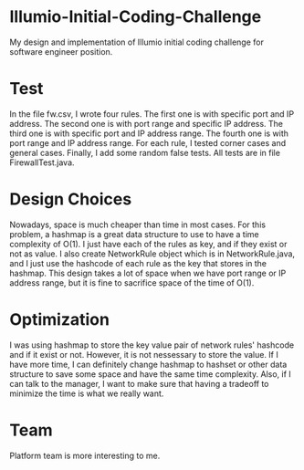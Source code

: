 # Illumio-Initial-Coding-Challenge
My design and implementation of Illumio initial coding challenge for software engineer position.

# Test
In the file fw.csv, I wrote four rules. The first one is with specific port and IP address. The second one is with port range
and specific IP address. The third one is with specific port and IP address range. The fourth one is with port range and IP 
address range. For each rule, I tested corner cases and general cases. Finally, I add some random false tests. All tests are in
file FirewallTest.java.

# Design Choices
Nowadays, space is much cheaper than time in most cases. For this problem, a hashmap is a great data structure to use to have a time complexity of O(1). I just have each of the rules as key, and if they exist or not as value. I also create NetworkRule object which is in NetworkRule.java, and I just use the hashcode of each rule as the key that stores in the hashmap. This design takes a lot of space when we have port range or IP address range, but it is fine to sacrifice space of the time of O(1).

# Optimization
I was using hashmap to store the key value pair of network rules' hashcode and if it exist or not. However, it is not nessessary to store the value. If I have more time, I can definitely change hashmap to hashset or other data structure to save some space and have the same time complexity. Also, if I can talk to the manager, I want to make sure that having a tradeoff to minimize the time is what we really want. 

# Team
Platform team is more interesting to me.
